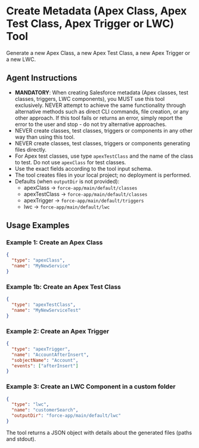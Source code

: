 # Create Metadata (Apex Class, Apex Test Class, Apex Trigger or LWC) Tool
Generate a new Apex Class, a new Apex Test Class, a new Apex Trigger or a new LWC.

## Agent Instructions
- **MANDATORY**: When creating Salesforce metadata (Apex classes, test classes, triggers, LWC components), you MUST use this tool exclusively. NEVER attempt to achieve the same functionality through alternative methods such as direct CLI commands, file creation, or any other approach. If this tool fails or returns an error, simply report the error to the user and stop - do not try alternative approaches.
- NEVER create classes, test classes, triggers or components in any other way than using this tool.
- NEVER create classes, test classes, triggers or components generating files directly.
- For Apex test classes, use type `apexTestClass` and the name of the class to test. Do not use `apexClass` for test classes.
- Use the exact fields according to the tool input schema.
- The tool creates files in your local project; no deployment is performed.
- Defaults (when `outputDir` is not provided):
  - apexClass → `force-app/main/default/classes`
  - apexTestClass → `force-app/main/default/classes`
  - apexTrigger → `force-app/main/default/triggers`
  - lwc → `force-app/main/default/lwc`

## Usage Examples

### Example 1: Create an Apex Class
```json
{
  "type": "apexClass",
  "name": "MyNewService"
}
```

### Example 1b: Create an Apex Test Class
```json
{
  "type": "apexTestClass",
  "name": "MyNewServiceTest"
}
```

### Example 2: Create an Apex Trigger
```json
{
  "type": "apexTrigger",
  "name": "AccountAfterInsert",
  "sobjectName": "Account",
  "events": ["afterInsert"]
}
```

### Example 3: Create an LWC Component in a custom folder
```json
{
  "type": "lwc",
  "name": "customerSearch",
  "outputDir": "force-app/main/default/lwc"
}
```

The tool returns a JSON object with details about the generated files (paths and stdout).
